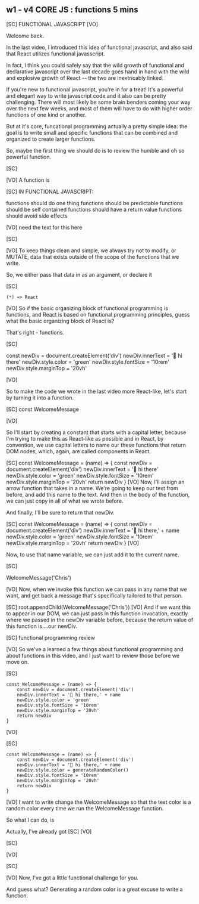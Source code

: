 ## w1 - v4 CORE JS : functions 5 mins

[SC]
FUNCTIONAL JAVASCRIPT
[VO]

Welcome back.

In the last video, I introduced this idea of functional javascript, and also said that React utilizes functional javasscript.

In fact, I think you could safely say that the wild growth of functional and declarative javascript over the last decade goes hand in hand with the wild and explosive growth of React -- the two are inextricably linked.

If you're new to functional javascript, you're in for a treat! It's a powerful and elegant way to write javascript code and it also can be pretty challenging. There will most likely be some brain benders coming your way over the next few weeks, and most of them will have to do with higher order functions of one kind or another.

But at it's core, funcational programming actually a pretty simple idea: the goal is to write small and specific functions that can be combined and organized to create larger functions.

So, maybe the first thing we should do is to review the humble and oh so powerful function.

[SC]

[VO]
A function is

[SC]
IN FUNCTIONAL JAVASCRIPT:

functions should do one thing
functions should be predictable
functions should be self contained
functions should have a return value
functions should avoid side effects

[VO]
need the text for this here

[SC]

[VO]
To keep things clean and simple, we always try not to modify, or MUTATE, data that exists outside of the scope of the functions that we write.

So, we either pass that data in as an argument, or declare it

[SC]

    (*) => React

[VO]
So if the basic organizing block of functional programming is functions, and React is based on functional programming principles, guess what the basic organizing block of React is?

That's right - functions.

[SC]

const newDiv = document.createElement('div')
newDiv.innerText = '👋 hi there'
newDiv.style.color = 'green'
newDiv.style.fontSize = '10rem'
newDiv.style.marginTop = '20vh'

[VO]

So to make the code we wrote in the last video more React-like, let's start by turning it into a function.

[SC]
const WelcomeMessage

[VO]

So I'll start by creating a constant that starts with a capital letter, because I'm trying to make this as React-like as possible and in React, by convention, we use capital letters to name our these functions that return DOM nodes, which, again, are called components in React.

[SC]
const WelcomeMessage = (name) => {
const newDiv = document.createElement('div')
newDiv.innerText = '👋 hi there'
newDiv.style.color = 'green'
newDiv.style.fontSize = '10rem'
newDiv.style.marginTop = '20vh'
return newDiv
}
[VO]
Now, I'll assign an arrow function that takes in a name. We're going to keep our text from before, and add this name to the text. And then in the body of the function, we can just copy in all of what we wrote before.

And finally, I'll be sure to return that newDiv.

[SC]
const WelcomeMessage = (name) => {
const newDiv = document.createElement('div')
newDiv.innerText = '👋 hi there,' + name
newDiv.style.color = 'green'
newDiv.style.fontSize = '10rem'
newDiv.style.marginTop = '20vh'
return newDiv
}
[VO]

Now, to use that name variable, we can just add it to the current name.

[SC]

WelcomeMessage('Chris')

[VO]
Now, when we invoke this function we can pass in any name that we want, and get back a message that's specifically tailored to that person.

[SC]
root.appendChild(WelcomeMessage('Chris'))
[VO]
And if we want this to appear in our DOM, we can just pass in this function invocation, exactly where we passed in the newDiv variable before, because the return value of this function is....our newDiv.

[SC]
functional programming review

[VO]
So we've a learned a few things about functional programming and about functions in this video, and I just want to review those before we move on.

[SC]

    const WelcomeMessage = (name) => {
        const newDiv = document.createElement('div')
        newDiv.innerText = '👋 hi there,' + name
        newDiv.style.color = 'green'
        newDiv.style.fontSize = '10rem'
        newDiv.style.marginTop = '20vh'
        return newDiv
    }

[VO]

[SC]

    const WelcomeMessage = (name) => {
        const newDiv = document.createElement('div')
        newDiv.innerText = '👋 hi there,' + name
        newDiv.style.color = generateRandomColor()
        newDiv.style.fontSize = '10rem'
        newDiv.style.marginTop = '20vh'
        return newDiv
    }

[VO]
I want to write change the WelcomeMessage so that the text color is a random color every time we run the WelcomeMessage function.

So what I can do, is

Actually, I've already got
[SC]
[VO]

[SC]

[VO]

[SC]

[VO]
Now, I've got a little functional challenge for you.

And guess what? Generating a random color is a great excuse to write a function.
